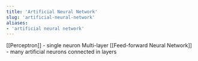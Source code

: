 ```yaml
---
title: 'Artificial Neural Network'
slug: 'artificial-neural-network'
aliases:
- 'artificial neural network'
---
```


[[Perceptron]] - single neuron
Multi-layer [[Feed-forward Neural Network]] - many artificial neurons connected in layers